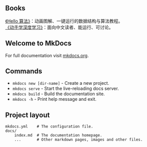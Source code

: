 ## Books

[《Hello 算法》](https://github.com/krahets/hello-algo)：动画图解、一键运行的数据结构与算法教程。   
[《动手学深度学习》](https://github.com/d2l-ai/d2l-zh)：面向中文读者、能运行、可讨论。  


## Welcome to MkDocs

For full documentation visit [mkdocs.org](https://www.mkdocs.org).

## Commands

* `mkdocs new [dir-name]` - Create a new project.
* `mkdocs serve` - Start the live-reloading docs server.
* `mkdocs build` - Build the documentation site.
* `mkdocs -h` - Print help message and exit.

## Project layout

    mkdocs.yml    # The configuration file.
    docs/
        index.md  # The documentation homepage.
        ...       # Other markdown pages, images and other files.
